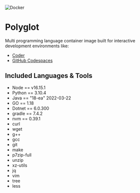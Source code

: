 ![Docker](https://github.com/jpwhite3/polyglot-code-server/workflows/Docker/badge.svg)

# Polyglot

Multi programming language container image built for interactive development environments like:

- [Coder](https://coder.com)
- [GitHub Codespaces](https://github.com/features/codespaces)

## Included Languages & Tools

- Node == v16.15.1
- Python == 3.10.4
- Java == "18-ea" 2022-03-22
- GO == 1.18
- Dotnet == 6.0.300
- gradle == 7.4.2
- nvm == 0.39.1
- curl
- wget
- g++
- gcc
- git
- make
- p7zip-full
- unzip
- xz-utils
- jq
- vim
- tree
- less
